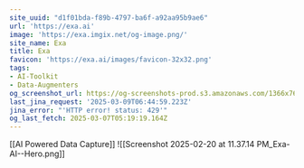 ```yaml
---
site_uuid: "d1f01bda-f89b-4797-ba6f-a92aa95b9ae6"
url: 'https://exa.ai'
image: 'https://exa.imgix.net/og-image.png/'
site_name: Exa
title: Exa
favicon: 'https://exa.ai/images/favicon-32x32.png'
tags:
- AI-Toolkit
- Data-Augmenters
og_screenshot_url: https://og-screenshots-prod.s3.amazonaws.com/1366x768/80/false/4e5366f94fed9021301ddf674365632a0491e9a5a181856fc740a8c1d911a4d8.jpeg
last_jina_request: '2025-03-09T06:44:59.223Z'
jina_error: "'HTTP error! status: 429'"
og_last_fetch: 2025-03-07T05:19:19.164Z
---
```

[[AI Powered Data Capture]]
![[Screenshot 2025-02-20 at 11.37.14 PM_Exa-AI--Hero.png]]
